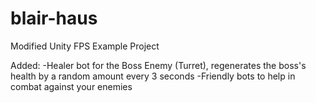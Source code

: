 # blair-haus
Modified Unity FPS Example Project


Added:
-Healer bot for the Boss Enemy (Turret), regenerates the boss's health by a random amount every 3 seconds
-Friendly bots to help in combat against your enemies
